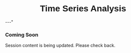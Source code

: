 <h1  style="font-family:  Verdana,  Geneva,  sans-serif;  text-align:center">Time  Series  Analysis</h1> 
---" 
 
###  Coming  Soon 
 
Session  content  is  being  updated.  Please  check  back.
